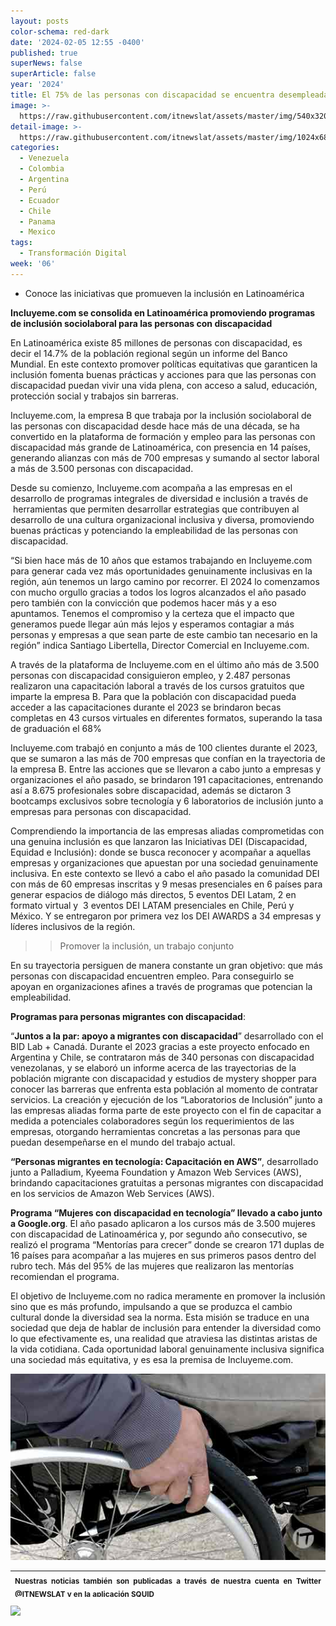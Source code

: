 ```yaml
---
layout: posts
color-schema: red-dark
date: '2024-02-05 12:55 -0400'
published: true
superNews: false
superArticle: false
year: '2024'
title: El 75% de las personas con discapacidad se encuentra desempleada
image: >-
  https://raw.githubusercontent.com/itnewslat/assets/master/img/540x320/Discapacidad-p.jpg
detail-image: >-
  https://raw.githubusercontent.com/itnewslat/assets/master/img/1024x680/Discapacidad-g.jpg
categories:
  - Venezuela
  - Colombia
  - Argentina
  - Perú
  - Ecuador
  - Chile
  - Panama
  - Mexico
tags:
  - Transformación Digital
week: '06'
---
```

- Conoce las iniciativas que promueven la inclusión en Latinoamérica

**Incluyeme.com se consolida en Latinoamérica promoviendo programas de inclusión sociolaboral para las personas con discapacidad**

En Latinoamérica existe 85 millones de personas con discapacidad, es decir el 14.7% de la población regional según un informe del Banco Mundial. En este contexto promover políticas equitativas que garanticen la inclusión fomenta buenas prácticas y acciones para que las personas con discapacidad puedan vivir una vida plena, con acceso a salud, educación, protección social y trabajos sin barreras.

Incluyeme.com, la empresa B que trabaja por la inclusión sociolaboral de las personas con discapacidad desde hace más de una década, se ha convertido en la plataforma de formación y empleo para las personas con discapacidad más grande de Latinoamérica, con presencia en 14 países, generando alianzas con más de 700 empresas y sumando al sector laboral a más de 3.500 personas con discapacidad.

Desde su comienzo, Incluyeme.com acompaña a las empresas en el desarrollo de programas integrales de diversidad e inclusión a través de  herramientas que permiten desarrollar estrategias que contribuyen al desarrollo de una cultura organizacional inclusiva y diversa, promoviendo buenas prácticas y potenciando la empleabilidad de las personas con discapacidad.

“Si bien hace más de 10 años que estamos trabajando en Incluyeme.com para generar cada vez más oportunidades genuinamente inclusivas en la región, aún tenemos un largo camino por recorrer. El 2024 lo comenzamos con mucho orgullo gracias a todos los logros alcanzados el año pasado pero también con la convicción que podemos hacer más y a eso apuntamos. Tenemos el compromiso y la certeza que el impacto que generamos puede llegar aún más lejos y esperamos contagiar a más personas y empresas a que sean parte de este cambio tan necesario en la región” indica Santiago Libertella, Director Comercial en Incluyeme.com.

A través de la plataforma de Incluyeme.com en el último año más de 3.500 personas con discapacidad consiguieron empleo, y 2.487 personas realizaron una capacitación laboral a través de los cursos gratuitos que imparte la empresa B. Para que la población con discapacidad pueda acceder a las capacitaciones durante el 2023 se brindaron becas completas en 43 cursos virtuales en diferentes formatos, superando la tasa de graduación el 68%

Incluyeme.com trabajó en conjunto a más de 100 clientes durante el 2023, que se sumaron a las más de 700 empresas que confían en la trayectoria de la empresa B. Entre las acciones que se llevaron a cabo junto a empresas y organizaciones el año pasado, se brindaron 191 capacitaciones, entrenando así a 8.675 profesionales sobre discapacidad, además se dictaron 3 bootcamps exclusivos sobre tecnología y 6 laboratorios de inclusión junto a empresas para personas con discapacidad.

Comprendiendo la importancia de las empresas aliadas comprometidas con una genuina inclusión es que lanzaron las Iniciativas DEI (Discapacidad, Equidad e Inclusión): donde se busca reconocer y acompañar a aquellas empresas y organizaciones que apuestan por una sociedad genuinamente inclusiva. En este contexto se llevó a cabo el año pasado la comunidad DEI con más de 60 empresas inscritas y 9 mesas presenciales en 6 países para generar espacios de diálogo más directos, 5 eventos DEI Latam, 2 en formato virtual y  3 eventos DEI LATAM presenciales en Chile, Perú y México. Y se entregaron por primera vez los DEI AWARDS a 34 empresas y líderes inclusivos de la región. 

>> Promover la inclusión, un trabajo conjunto

En su trayectoria persiguen de manera constante un gran objetivo: que más personas con discapacidad encuentren empleo. Para conseguirlo se apoyan en organizaciones afines a través de programas que potencian la empleabilidad. 

**Programas para personas migrantes con discapacidad**:

“**Juntos a la par: apoyo a migrantes con discapacidad**” desarrollado con el BID Lab + Canadá. Durante el 2023 gracias a este proyecto enfocado en Argentina y Chile, se contrataron más de 340 personas con discapacidad venezolanas, y se elaboró un informe acerca de las trayectorias de la población migrante con discapacidad y estudios de mystery shopper para conocer las barreras que enfrenta esta población al momento de contratar servicios. La creación y ejecución de los “Laboratorios de Inclusión” junto a las empresas aliadas forma parte de este proyecto con el fin de capacitar a medida a potenciales colaboradores según los requerimientos de las empresas, otorgando herramientas concretas a las personas para que puedan desempeñarse en el mundo del trabajo actual. 

**“Personas migrantes en tecnología: Capacitación en AWS”**, desarrollado junto a Palladium, Kyeema Foundation y Amazon Web Services (AWS), brindando capacitaciones gratuitas a personas migrantes con discapacidad en los servicios de Amazon Web Services (AWS).

**Programa “Mujeres con discapacidad en tecnología” llevado a cabo junto a Google.org**. El año pasado aplicaron a los cursos más de 3.500 mujeres con discapacidad de Latinoamérica y, por segundo año consecutivo, se realizó el programa “Mentorías para crecer” donde se crearon 171 duplas de 16 países para acompañar a las mujeres en sus primeros pasos dentro del rubro tech. Más del 95% de las mujeres que realizaron las mentorías recomiendan el programa.

El objetivo de Incluyeme.com no radica meramente en promover la inclusión sino que es más profundo, impulsando a que se produzca el cambio cultural donde la diversidad sea la norma. Esta misión se traduce en una sociedad que deja de hablar de inclusión para entender la diversidad como lo que efectivamente es, una realidad que atraviesa las distintas aristas de la vida cotidiana. Cada oportunidad laboral genuinamente inclusiva significa una sociedad más equitativa, y es esa la premisa de Incluyeme.com.

![](https://raw.githubusercontent.com/itnewslat/assets/master/img/540x320/Discapacidad-p.jpg)

<table style="height: 42px;" width="569">
<tbody>
<tr>
<td style="text-align: justify;"><sub><strong>Nuestras noticias también son publicadas a través de nuestra cuenta en Twitter <a href="https://twitter.com/itnewslat?lang=es">@ITNEWSLAT</a> y en la aplicación <a href="https://squidapp.co/en/">SQUID</a></strong></sub></td>
</tr>
</tbody>
</table>

<img src="https://tracker.metricool.com/c3po.jpg?hash=56f88a41e39ab42c063cc51676587a04"/>
